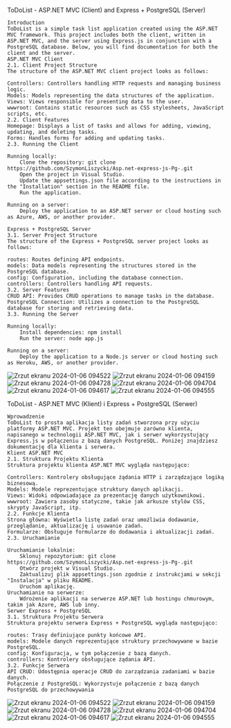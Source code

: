 ToDoList - ASP.NET MVC (Client) and Express + PostgreSQL (Server)

    Introduction
    ToDoList is a simple task list application created using the ASP.NET MVC framework. This project includes both the client, written in ASP.NET MVC, and the server using Express.js in conjunction with a PostgreSQL database. Below, you will find documentation for both the client and the server.
    ASP.NET MVC Client
    2.1. Client Project Structure
    The structure of the ASP.NET MVC client project looks as follows:

    Controllers: Controllers handling HTTP requests and managing business logic.
    Models: Models representing the data structures of the application.
    Views: Views responsible for presenting data to the user.
    wwwroot: Contains static resources such as CSS stylesheets, JavaScript scripts, etc.
    2.2. Client Features
    Homepage: Displays a list of tasks and allows for adding, viewing, updating, and deleting tasks.
    Forms: Handles forms for adding and updating tasks.
    2.3. Running the Client

    Running locally:
        Clone the repository: git clone https://github.com/SzymonLiszycki/Asp.net-express-js-Pg-.git
        Open the project in Visual Studio.
        Update the appsettings.json file according to the instructions in the "Installation" section in the README file.
        Run the application.

    Running on a server:
        Deploy the application to an ASP.NET server or cloud hosting such as Azure, AWS, or another provider.

    Express + PostgreSQL Server
    3.1. Server Project Structure
    The structure of the Express + PostgreSQL server project looks as follows:

    routes: Routes defining API endpoints.
    models: Data models representing the structures stored in the PostgreSQL database.
    config: Configuration, including the database connection.
    controllers: Controllers handling API requests.
    3.2. Server Features
    CRUD API: Provides CRUD operations to manage tasks in the database.
    PostgreSQL Connection: Utilizes a connection to the PostgreSQL database for storing and retrieving data.
    3.3. Running the Server

    Running locally:
        Install dependencies: npm install
        Run the server: node app.js

    Running on a server:
        Deploy the application to a Node.js server or cloud hosting such as Heroku, AWS, or another provider.

   

![Zrzut ekranu 2024-01-06 094522](https://github.com/SzymonLiszycki/SimpleToDoList/assets/103385581/9b055e51-036d-4560-bc28-c31d2f2a148d)
![Zrzut ekranu 2024-01-06 094159](https://github.com/SzymonLiszycki/SimpleToDoList/assets/103385581/c69b1d58-0fcf-4e39-882a-737f8c28b76e)
![Zrzut ekranu 2024-01-06 094728](https://github.com/SzymonLiszycki/SimpleToDoList/assets/103385581/bd2fa2c4-9fe9-424b-8209-14df95f6bbeb)
![Zrzut ekranu 2024-01-06 094704](https://github.com/SzymonLiszycki/SimpleToDoList/assets/103385581/28131271-35bd-44dd-8477-b9a9a2aa6b6b)
![Zrzut ekranu 2024-01-06 094617](https://github.com/SzymonLiszycki/SimpleToDoList/assets/103385581/43446f70-8183-4424-aba7-4d0cd1199e1e)
![Zrzut ekranu 2024-01-06 094555](https://github.com/SzymonLiszycki/SimpleToDoList/assets/103385581/9bb02871-e12a-4de2-bda7-f6675b733a89)

ToDoList - ASP.NET MVC (Klient) i Express + PostgreSQL (Serwer)

    Wprowadzenie
    ToDoList to prosta aplikacja listy zadań stworzona przy użyciu platformy ASP.NET MVC. Projekt ten obejmuje zarówno klienta, napisanego w technologii ASP.NET MVC, jak i serwer wykorzystujący Express.js w połączeniu z bazą danych PostgreSQL. Poniżej znajdziesz dokumentację dla klienta i serwera.
    Klient ASP.NET MVC
    2.1. Struktura Projektu Klienta
    Struktura projektu klienta ASP.NET MVC wygląda następująco:

    Controllers: Kontrolery obsługujące żądania HTTP i zarządzające logiką biznesową.
    Models: Modele reprezentujące struktury danych aplikacji.
    Views: Widoki odpowiadające za prezentację danych użytkownikowi.
    wwwroot: Zawiera zasoby statyczne, takie jak arkusze stylów CSS, skrypty JavaScript, itp.
    2.2. Funkcje Klienta
    Strona główna: Wyświetla listę zadań oraz umożliwia dodawanie, przeglądanie, aktualizację i usuwanie zadań.
    Formularze: Obsługuje formularze do dodawania i aktualizacji zadań.
    2.3. Uruchamianie

    Uruchamianie lokalnie:
        Sklonuj repozytorium: git clone https://github.com/SzymonLiszycki/Asp.net-express-js-Pg-.git
        Otwórz projekt w Visual Studio.
        Zaktualizuj plik appsettings.json zgodnie z instrukcjami w sekcji "Instalacja" w pliku README.
        Uruchom aplikację.
    Uruchamianie na serwerze:
        Wdrożenie aplikacji na serwerze ASP.NET lub hostingu chmurowym, takim jak Azure, AWS lub inny.
    Serwer Express + PostgreSQL
    3.1. Struktura Projektu Serwera
    Struktura projektu serwera Express + PostgreSQL wygląda następująco:

    routes: Trasy definiujące punkty końcowe API.
    models: Modele danych reprezentujące struktury przechowywane w bazie PostgreSQL.
    config: Konfiguracja, w tym połączenie z bazą danych.
    controllers: Kontrolery obsługujące żądania API.
    3.2. Funkcje Serwera
    API CRUD: Udostępnia operacje CRUD do zarządzania zadaniami w bazie danych.
    Połączenie z PostgreSQL: Wykorzystuje połączenie z bazą danych PostgreSQL do przechowywania 
![Zrzut ekranu 2024-01-06 094522](https://github.com/SzymonLiszycki/SimpleToDoList/assets/103385581/9b055e51-036d-4560-bc28-c31d2f2a148d)
![Zrzut ekranu 2024-01-06 094159](https://github.com/SzymonLiszycki/SimpleToDoList/assets/103385581/c69b1d58-0fcf-4e39-882a-737f8c28b76e)
![Zrzut ekranu 2024-01-06 094728](https://github.com/SzymonLiszycki/SimpleToDoList/assets/103385581/bd2fa2c4-9fe9-424b-8209-14df95f6bbeb)
![Zrzut ekranu 2024-01-06 094704](https://github.com/SzymonLiszycki/SimpleToDoList/assets/103385581/28131271-35bd-44dd-8477-b9a9a2aa6b6b)
![Zrzut ekranu 2024-01-06 094617](https://github.com/SzymonLiszycki/SimpleToDoList/assets/103385581/43446f70-8183-4424-aba7-4d0cd1199e1e)
![Zrzut ekranu 2024-01-06 094555](https://github.com/SzymonLiszycki/SimpleToDoList/assets/103385581/9bb02871-e12a-4de2-bda7-f6675b733a89)
